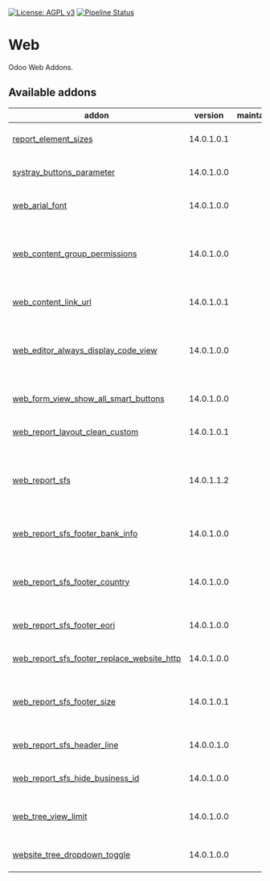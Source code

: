 [![License: AGPL v3](https://img.shields.io/badge/License-AGPL%20v3-blue.svg)](https://www.gnu.org/licenses/agpl-3.0)
[![Pipeline Status](https://gitlab.com/tawasta/odoo/web/badges/14.0-dev/pipeline.svg)](https://gitlab.com/tawasta/odoo/web/-/pipelines/)

Web
===
Odoo Web Addons.

[//]: # (addons)

Available addons
----------------
addon | version | maintainers | summary
--- | --- | --- | ---
[report_element_sizes](report_element_sizes/) | 14.0.1.0.1 |  | Global Report element size modifications
[systray_buttons_parameter](systray_buttons_parameter/) | 14.0.1.0.0 |  | Systray buttons parameter
[web_arial_font](web_arial_font/) | 14.0.1.0.0 |  | Arial font option for PDF prints
[web_content_group_permissions](web_content_group_permissions/) | 14.0.1.0.0 |  | Add group viewing permissions for web content (ir.attachment)
[web_content_link_url](web_content_link_url/) | 14.0.1.0.1 |  | Web Content Link URL to share
[web_editor_always_display_code_view](web_editor_always_display_code_view/) | 14.0.1.0.0 |  | Always display code view in web_editor without debug mode
[web_form_view_show_all_smart_buttons](web_form_view_show_all_smart_buttons/) | 14.0.1.0.0 |  | Show all smart buttons on form view
[web_report_layout_clean_custom](web_report_layout_clean_custom/) | 14.0.1.0.1 |  | Custom css rules for clean report layout
[web_report_sfs](web_report_sfs/) | 14.0.1.1.2 |  | Alter report layout to follow SFS 2487 standard formatting
[web_report_sfs_footer_bank_info](web_report_sfs_footer_bank_info/) | 14.0.1.0.0 |  | SFS 2487 report - Bank information in the footer
[web_report_sfs_footer_country](web_report_sfs_footer_country/) | 14.0.1.0.0 |  | SFS 2487 report - Country information in the footer
[web_report_sfs_footer_eori](web_report_sfs_footer_eori/) | 14.0.1.0.0 |  | Adds EORI number to report footer
[web_report_sfs_footer_replace_website_http](web_report_sfs_footer_replace_website_http/) | 14.0.1.0.0 |  | Replace http-string in the footer
[web_report_sfs_footer_size](web_report_sfs_footer_size/) | 14.0.1.0.1 |  | Report's footer upper padding can be changed from settings
[web_report_sfs_header_line](web_report_sfs_header_line/) | 14.0.0.1.0 |  | Web Report SFS - Header line
[web_report_sfs_hide_business_id](web_report_sfs_hide_business_id/) | 14.0.1.0.0 |  | Hide Business ID from SFS footer
[web_tree_view_limit](web_tree_view_limit/) | 14.0.1.0.0 |  | Change General Tree-view limit from settings
[website_tree_dropdown_toggle](website_tree_dropdown_toggle/) | 14.0.1.0.0 |  | Website Tree Dropdown Toggle

[//]: # (end addons)
